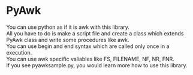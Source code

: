 PyAwk
=====
You can use python as if it is awk with this library.  
All you have to do is make a script file and create a class which extends PyAwk class and write some procedures like awk.  
You can use begin and end syntax which are called only once in a execution.  
You can use awk specific valiables like FS, FILENAME, NF, NR, FNR.  
If you see pyawksample.py, you would learn more how to use this library.  

